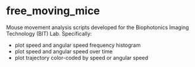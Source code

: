 # free_moving_mice
Mouse movement analysis scripts developed for the Biophotonics Imaging Technology (BIT) Lab. Specifically:

- plot speed and angular speed frequency histogram
- plot speed and angular speed over time
- plot trajectory color-coded by speed or angular speed

